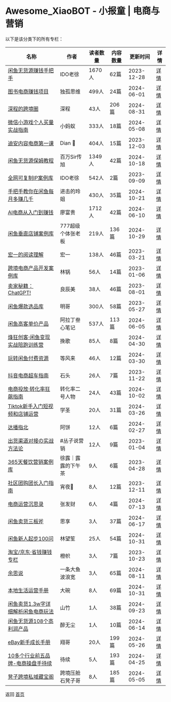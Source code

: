 # Awesome_XiaoBOT - 小报童 | 电商与营销

以下是该分类下的所有专栏：

| 名称 | 作者 | 读者数量 | 内容数量 | 更新时间 | 详情 |
|------|------|----------|----------|----------|------|
| [闲鱼无货源赚钱手把手](https://xiaobot.net/p/xianyu?refer=9c3f1c95-a052-465a-9902-f6d75080262a) | IDO老徐 | 1670人 | 62篇 |  2023-12-28 | [详情](data/xianyu.md) |
| [图书电商赚钱项目](https://xiaobot.net/p/dugu01?refer=9c3f1c95-a052-465a-9902-f6d75080262a) | 独孤思维 | 499人 | 24篇 |  2024-06-01 | [详情](data/dugu01.md) |
| [深程的跨境圈](https://xiaobot.net/p/SC2024?refer=9c3f1c95-a052-465a-9902-f6d75080262a) | 深程 | 43人 | 206篇 |  2024-08-31 | [详情](data/SC2024.md) |
| [微信小游戏个人买量实战指南](https://xiaobot.net/p/wxminigamemlsz?refer=9c3f1c95-a052-465a-9902-f6d75080262a) | 小蚂蚁 | 333人 | 18篇 |  2024-05-08 | [详情](data/wxminigamemlsz.md) |
| [迪安内容电商第一课](https://xiaobot.net/p/6688168?refer=9c3f1c95-a052-465a-9902-f6d75080262a) | Dian 🍷 | 404人 | 15篇 |  2023-12-03 | [详情](data/6688168.md) |
| [闲鱼无货源保姆教程](https://xiaobot.net/p/Wangbaiwan_233?refer=9c3f1c95-a052-465a-9902-f6d75080262a) | 百万Sir传旭 | 1349人 | 42篇 |  2024-10-18 | [详情](data/Wangbaiwan_233.md) |
| [全网可复制IP案例库](https://xiaobot.net/p/ip100?refer=9c3f1c95-a052-465a-9902-f6d75080262a) | IDO老徐 | 542人 | 2篇 |  2023-09-09 | [详情](data/ip100.md) |
| [手把手教你在闲鱼每月多赚几千](https://xiaobot.net/p/ling818?refer=9c3f1c95-a052-465a-9902-f6d75080262a) | 进击的玲姐 | 430人 | 35篇 |  2024-10-21 | [详情](data/ling818.md) |
| [AI电商从入门到赚钱](https://xiaobot.net/p/fugui01?refer=9c3f1c95-a052-465a-9902-f6d75080262a) | 廖富贵 | 1712人 | 42篇 |  2024-06-10 | [详情](data/fugui01.md) |
| [闲鱼垂直店铺案例库](https://xiaobot.net/p/f86562?refer=9c3f1c95-a052-465a-9902-f6d75080262a) | 777超级个体张老板 | 219人 | 136篇 |  2024-10-29 | [详情](data/f86562.md) |
| [宏一的阅读理解](https://xiaobot.net/p/605294954?refer=9c3f1c95-a052-465a-9902-f6d75080262a) | 宏一 | 138人 | 46篇 |  2023-03-21 | [详情](data/605294954.md) |
| [跨境电商产品开发案例库](https://xiaobot.net/p/chanpin?refer=9c3f1c95-a052-465a-9902-f6d75080262a) | 林锅 | 56人 | 14篇 |  2023-01-06 | [详情](data/chanpin.md) |
| [卖家秘籍：ChatGPT!](https://xiaobot.net/p/ChatGPT0Amazon?refer=9c3f1c95-a052-465a-9902-f6d75080262a) | 良辰美 | 38人 | 46篇 |  2023-08-01 | [详情](data/ChatGPT0Amazon.md) |
| [闲鱼爆款选品库](https://xiaobot.net/p/xianyu_share?refer=9c3f1c95-a052-465a-9902-f6d75080262a) | 明哥 | 300人 | 58篇 |  2023-05-27 | [详情](data/xianyu_share.md) |
| [闲鱼高客单价产品](https://xiaobot.net/p/gaojia?refer=9c3f1c95-a052-465a-9902-f6d75080262a) | 阿拉丁叁心笔记 | 537人 | 113篇 |  2024-06-05 | [详情](data/gaojia.md) |
| [烽狂创客·闲鱼变现实战陪跑训练营](https://xiaobot.net/p/xianyu0?refer=9c3f1c95-a052-465a-9902-f6d75080262a) | 挽歌 | 85人 | 8篇 |  2024-04-30 | [详情](data/xianyu0.md) |
| [玩转闲鱼付费资源](https://xiaobot.net/p/fenggeXy?refer=9c3f1c95-a052-465a-9902-f6d75080262a) | 等风来 | 46人 | 12篇 |  2024-03-30 | [详情](data/fenggeXy.md) |
| [抖音电商超车指南](https://xiaobot.net/p/CLH001?refer=9c3f1c95-a052-465a-9902-f6d75080262a) | 石头 | 26人 | 7篇 |  2023-11-22 | [详情](data/CLH001.md) |
| [电商投放·转化率狂飙指南](https://xiaobot.net/p/W969830544?refer=9c3f1c95-a052-465a-9902-f6d75080262a) | 转化率二号人物 | 24人 | 43篇 |  2024-10-02 | [详情](data/W969830544.md) |
| [Tiktok新手入门短视频和店铺运营](https://xiaobot.net/p/TK1688?refer=9c3f1c95-a052-465a-9902-f6d75080262a) | 学圣 | 20人 | 31篇 |  2024-03-26 | [详情](data/TK1688.md) |
| [达播指北](https://xiaobot.net/p/dbsc0101?refer=9c3f1c95-a052-465a-9902-f6d75080262a) | 阿饼 | 12人 | 6篇 |  2024-02-27 | [详情](data/dbsc0101.md) |
| [出货渠道对接の实战方法论](https://xiaobot.net/p/qudaoduijie?refer=9c3f1c95-a052-465a-9902-f6d75080262a) | #丛子说营销 | 12人 | 9篇 |  2023-01-04 | [详情](data/qudaoduijie.md) |
| [365天餐饮营销案例库](https://xiaobot.net/p/xulu2004cn?refer=9c3f1c95-a052-465a-9902-f6d75080262a) | 徐露｜露露的下午茶 | 9人 | 6篇 |  2023-04-28 | [详情](data/xulu2004cn.md) |
| [社区团购团长入门指南](https://xiaobot.net/p/sqtg001?refer=9c3f1c95-a052-465a-9902-f6d75080262a) | 宵夜🥒 | 8人 | 12篇 |  2023-12-11 | [详情](data/sqtg001.md) |
| [电商运营沉思录](https://xiaobot.net/p/zfc20240624?refer=9c3f1c95-a052-465a-9902-f6d75080262a) | 张发财 | 6人 | 4篇 |  2024-07-13 | [详情](data/zfc20240624.md) |
| [闲鱼卖货三板斧](https://xiaobot.net/p/xianyu2023?refer=9c3f1c95-a052-465a-9902-f6d75080262a) | 思享 | 3人 | 37篇 |  2024-06-17 | [详情](data/xianyu2023.md) |
| [闲鱼新人起步100问](https://xiaobot.net/p/linwsxianyu?refer=9c3f1c95-a052-465a-9902-f6d75080262a) | 林望笙 | 25人 | 54篇 |  2024-10-31 | [详情](data/linwsxianyu.md) |
| [淘宝/京东·省钱赚钱专栏](https://xiaobot.net/p/chengzhi?refer=9c3f1c95-a052-465a-9902-f6d75080262a) | 橙帜 | 3人 | 7篇 |  2023-10-23 | [详情](data/chengzhi.md) |
| [余思说](https://xiaobot.net/p/flyfisher?refer=9c3f1c95-a052-465a-9902-f6d75080262a) | 一条大鱼波浪宽 | 3人 | 65篇 |  2024-08-11 | [详情](data/flyfisher.md) |
| [本地生活运营手册](https://xiaobot.net/p/dawan9488?refer=9c3f1c95-a052-465a-9902-f6d75080262a) | 大碗 | 8人 | 69篇 |  2024-10-31 | [详情](data/dawan9488.md) |
| [闲鱼卖货1.3w字详细解析闲鱼电商玩法](https://xiaobot.net/p/shanzhu?refer=9c3f1c95-a052-465a-9902-f6d75080262a) | 山竹 | 1人 | 38篇 |  2024-09-23 | [详情](data/shanzhu.md) |
| [闲鱼无货源108个高利润产品](https://xiaobot.net/p/huafei869?refer=9c3f1c95-a052-465a-9902-f6d75080262a) | 醉无尘 | 1人 | 10篇 |  2024-06-14 | [详情](data/huafei869.md) |
| [eBay新手成长手册](https://xiaobot.net/p/kjdsxiang?refer=9c3f1c95-a052-465a-9902-f6d75080262a) | 翔哥 | 20人 | 199篇 |  2024-05-26 | [详情](data/kjdsxiang.md) |
| [10多个行业前五品牌-电商操盘手待续](https://xiaobot.net/p/dadao?refer=9c3f1c95-a052-465a-9902-f6d75080262a) | 待续 | 5人 | 193篇 |  2024-04-25 | [详情](data/dadao.md) |
| [凳子跨境私域藏宝阁](https://xiaobot.net/p/dengzi888?refer=9c3f1c95-a052-465a-9902-f6d75080262a) | 跨境压舱石凳子哥 | 8人 | 185篇 |  2024-05-05 | [详情](data/dengzi888.md) |


返回 [首页](../README.md)
